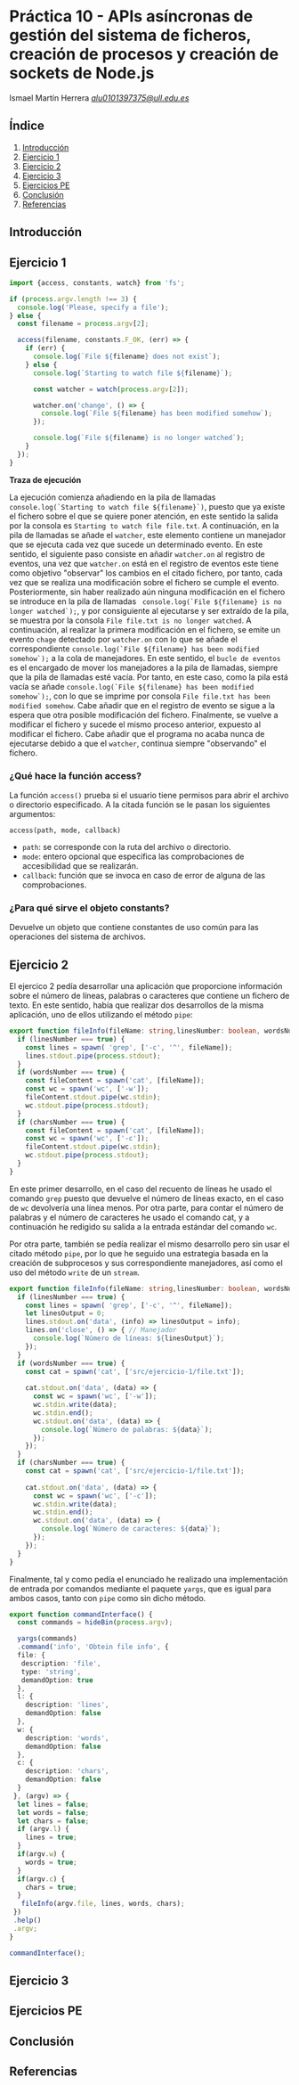 # Práctica 10 - APIs asíncronas de gestión del sistema de ficheros, creación de procesos y creación de sockets de Node.js

Ismael Martín Herrera  *alu0101397375@ull.edu.es*

## Índice

1. [Introducción](#introducción)
2. [Ejercicio 1](#ejercicio-1)
3. [Ejercicio 2](#ejercicio-2)
4. [Ejercicio 3](#ejercicio-3)
5. [Ejercicios PE](#ejercicios-pe)
6. [Conclusión](#conclusión)
7. [Referencias](#referencias)

## Introducción

## Ejercicio 1

```ts
import {access, constants, watch} from 'fs';

if (process.argv.length !== 3) {
  console.log('Please, specify a file');
} else {
  const filename = process.argv[2];

  access(filename, constants.F_OK, (err) => {
    if (err) {
      console.log(`File ${filename} does not exist`);
    } else {
      console.log(`Starting to watch file ${filename}`);

      const watcher = watch(process.argv[2]);

      watcher.on('change', () => {
        console.log(`File ${filename} has been modified somehow`);
      });

      console.log(`File ${filename} is no longer watched`);
    }
  });
}
```

**Traza de ejecución**

La ejecución comienza añadiendo en la pila de llamadas ``` console.log(`Starting to watch file ${filename}`)```, puesto que ya existe el fichero sobre el que se quiere poner atención, en este sentido la salida por la consola es ```Starting to watch file file.txt```. A continuación, en la pila de llamadas se añade el ```watcher```, este elemento contiene un manejador que se ejecuta cada vez que sucede un determinado evento.  En este sentido, el siguiente paso consiste en añadir ```watcher.on``` al registro de eventos, una vez que ```watcher.on``` está en el registro de eventos este tiene como objetivo "observar" los cambios en el citado fichero, por tanto, cada vez que se realiza una modificación sobre el fichero se cumple el evento. Posteriormente, sin haber realizado aún ninguna modificación en el fichero se introduce en la pila de llamadas ``` console.log(`File ${filename} is no longer watched`);```, y por consiguiente al ejecutarse y ser extraído de la pila, se muestra por la consola ```File file.txt is no longer watched```. A continuación, al realizar la primera modificación en el fichero, se emite un evento ```chage``` detectado por ```watcher.on``` con lo que se añade el correspondiente ```console.log(`File ${filename} has been modified somehow`);``` a la cola de manejadores. En este sentido, el ```bucle de eventos``` es el encargado de mover los manejadores a la pila de llamadas, siempre que la pila de llamadas esté vacía. Por tanto, en este caso, como la pila está vacía se añade ```console.log(`File ${filename} has been modified somehow`);```, con lo que se imprime por consola ```File file.txt has been modified somehow```. Cabe añadir que en el registro de evento se sigue a la espera que otra posible modificación del fichero. Finalmente, se vuelve a modificar el fichero y sucede el mismo proceso anterior, expuesto al modificar el fichero. Cabe añadir que el programa no acaba nunca de ejecutarse debido a que el ```watcher```, continua siempre "observando" el fichero. 

### ¿Qué hace la función access?

La función ```access()``` prueba si el usuario tiene permisos para abrir el archivo o directorio especificado. A la citada función se le pasan los siguientes argumentos: 

```access(path, mode, callback)```

- ```path```: se corresponde con la ruta del archivo o directorio.
- ```mode```: entero opcional que especifica las comprobaciones de accesibilidad que se realizarán.
- ```callback```: función que se invoca en caso de error de alguna de las comprobaciones. 

### ¿Para qué sirve el objeto constants?

Devuelve un objeto que contiene constantes de uso común para las operaciones del sistema de archivos.

## Ejercicio 2

El ejercico 2 pedía desarrollar una aplicación que proporcione información sobre el número de líneas, palabras o caracteres que contiene un fichero de texto. En este sentido, había que realizar dos desarrollos de la misma aplicación, uno de ellos utilizando el método ```pipe```: 

```ts
export function fileInfo(fileName: string,linesNumber: boolean, wordsNumber: boolean, charsNumber: boolean) {
  if (linesNumber === true) {
    const lines = spawn( 'grep', ['-c', '^', fileName]);
    lines.stdout.pipe(process.stdout);
  }
  if (wordsNumber === true) {
    const fileContent = spawn('cat', [fileName]);
    const wc = spawn('wc', ['-w']);
    fileContent.stdout.pipe(wc.stdin);
    wc.stdout.pipe(process.stdout);
  }
  if (charsNumber === true) {
    const fileContent = spawn('cat', [fileName]);
    const wc = spawn('wc', ['-c']);
    fileContent.stdout.pipe(wc.stdin);
    wc.stdout.pipe(process.stdout);
  }
}
```

En este primer desarrollo, en el caso del recuento de líneas he usado el comando ```grep``` puesto que devuelve el número de líneas exacto, en el caso de ```wc``` devolvería una línea menos. Por otra parte, para contar el número de palabras y el número de caracteres he usado el comando cat, y a continuación he redigido su salida a la entrada estándar del comando ```wc```. 

Por otra parte, también se pedía realizar el mismo desarrollo pero sin usar el citado método ```pipe```, por lo que he seguido una estrategia basada en la creación de subprocesos y sus correspondiente manejadores, así como el uso del método ```write``` de un ```stream```. 

```ts
export function fileInfo(fileName: string,linesNumber: boolean, wordsNumber: boolean, charsNumber: boolean) {
  if (linesNumber === true) {
    const lines = spawn( 'grep', ['-c', '^', fileName]);
    let linesOutput = 0;
    lines.stdout.on('data', (info) => linesOutput = info);
    lines.on('close', () => { // Manejador
      console.log(`Número de líneas: ${linesOutput}`);
    });
  }
  if (wordsNumber === true) {
    const cat = spawn('cat', ['src/ejercicio-1/file.txt']);
    
    cat.stdout.on('data', (data) => {
      const wc = spawn('wc', ['-w']);
      wc.stdin.write(data);
      wc.stdin.end();
      wc.stdout.on('data', (data) => {
        console.log(`Número de palabras: ${data}`);
      }); 
    });
  }
  if (charsNumber === true) {
    const cat = spawn('cat', ['src/ejercicio-1/file.txt']);
  
    cat.stdout.on('data', (data) => {
      const wc = spawn('wc', ['-c']);
      wc.stdin.write(data);
      wc.stdin.end();
      wc.stdout.on('data', (data) => {
        console.log(`Número de caracteres: ${data}`);
      }); 
    });
  }
}
```

Finalmente, tal y como pedía el enunciado he realizado una implementación de entrada por comandos mediante el paquete ```yargs```, que es igual para ambos casos, tanto con ```pipe``` como sin dicho método. 

```ts
export function commandInterface() {
  const commands = hideBin(process.argv);

  yargs(commands)
  .command('info', 'Obtein file info', {
  file: {
   description: 'file',
   type: 'string',
   demandOption: true
  },
  l: {
    description: 'lines',
    demandOption: false
  },
  w: {
    description: 'words',
    demandOption: false
  },
  c: {
    description: 'chars',
    demandOption: false
  }
 }, (argv) => {
  let lines = false;
  let words = false;
  let chars = false;
  if (argv.l) {
    lines = true;
  }
  if(argv.w) {
    words = true;
  }
  if(argv.c) {
    chars = true;
  }
   fileInfo(argv.file, lines, words, chars);
 })
 .help()
 .argv;
}

commandInterface();
```

## Ejercicio 3

## Ejercicios PE

## Conclusión

## Referencias
